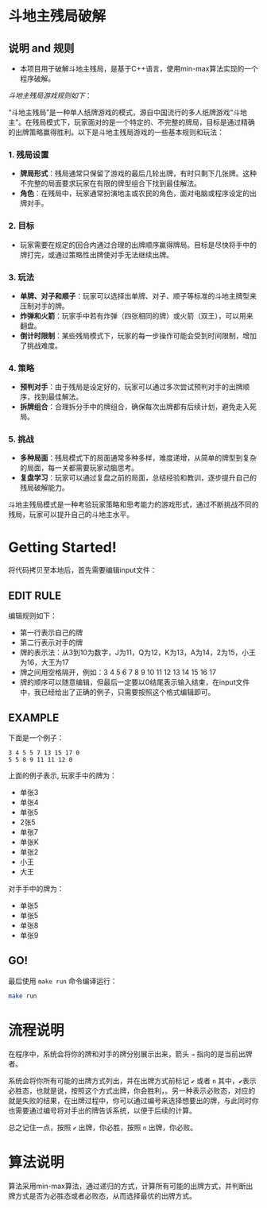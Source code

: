 # 斗地主残局破解

## 说明 and 规则 

- 本项目用于破解斗地主残局，是基于C++语言，使用min-max算法实现的一个程序破解。


*斗地主残局游戏规则如下*：

“斗地主残局”是一种单人纸牌游戏的模式，源自中国流行的多人纸牌游戏“斗地主”。在残局模式下，玩家面对的是一个特定的、不完整的牌局，目标是通过精确的出牌策略赢得胜利。以下是斗地主残局游戏的一些基本规则和玩法：

### 1. **残局设置**
   - **牌局形式**：残局通常只保留了游戏的最后几轮出牌，有时只剩下几张牌。这种不完整的局面要求玩家在有限的牌型组合下找到最佳解法。
   - **角色**：在残局中，玩家通常扮演地主或农民的角色，面对电脑或程序设定的出牌对手。

### 2. **目标**
   - 玩家需要在规定的回合内通过合理的出牌顺序赢得牌局。目标是尽快将手中的牌打完，或通过策略性出牌使对手无法继续出牌。

### 3. **玩法**
   - **单牌、对子和顺子**：玩家可以选择出单牌、对子、顺子等标准的斗地主牌型来压制对手的牌。
   - **炸弹和火箭**：玩家手中若有炸弹（四张相同的牌）或火箭（双王），可以用来翻盘。
   - **倒计时限制**：某些残局模式下，玩家的每一步操作可能会受到时间限制，增加了挑战难度。

### 4. **策略**
   - **预判对手**：由于残局是设定好的，玩家可以通过多次尝试预判对手的出牌顺序，找到最佳解法。
   - **拆牌组合**：合理拆分手中的牌组合，确保每次出牌都有后续计划，避免走入死局。

### 5. **挑战**
   - **多种局面**：残局模式下的局面通常多种多样，难度递增，从简单的牌型到复杂的局面，每一关都需要玩家动脑思考。
   - **复盘学习**：玩家可以通过复盘之前的局面，总结经验和教训，逐步提升自己的残局破解能力。

斗地主残局模式是一种考验玩家策略和思考能力的游戏形式，通过不断挑战不同的残局，玩家可以提升自己的斗地主水平。

# Getting Started!

将代码拷贝至本地后，首先需要编辑input文件：


## EDIT RULE

编辑规则如下：
-  第一行表示自己的牌
-  第二行表示对手的牌
-  牌的表示法：从3到10为数字，J为11，Q为12，K为13，A为14，2为15，小王为16，大王为17
-  牌之间用空格隔开，例如：3 4 5 6 7 8 9 10 11 12 13 14 15 16 17
-  牌的顺序可以随意编辑，但最后一定要以0结尾表示输入结束，在input文件中，我已经给出了正确的例子，只需要按照这个格式编辑即可。

## EXAMPLE

下面是一个例子：

```
3 4 5 5 7 13 15 17 0
5 5 8 9 11 11 12 0
```

上面的例子表示,
玩家手中的牌为：
- 单张3
- 单张4
- 单张5
- 2张5
- 单张7
- 单张K
- 单张2
- 小王
- 大王

对手手中的牌为：
- 单张5
- 单张5
- 单张8
- 单张9


## GO!

最后使用 `make run` 命令编译运行：

```bash
make run
```

# 流程说明

在程序中，系统会将你的牌和对手的牌分别展示出来，箭头 `→` 指向的是当前出牌者。

系统会将你所有可能的出牌方式列出，并在出牌方式前标记 `✔` 或者 `n` 其中，`✔`表示必胜态，也就是说，按照这个方式出牌，你会胜利，。另一种表示必败态，对应的就是失败的结果，在出牌过程中，你可以通过编号来选择想要出的牌，与此同时你也需要通过编号将对手出的牌告诉系统，以便于后续的计算。

总之记住一点，按照 `✔` 出牌，你必胜，按照 `n` 出牌，你必败。

# 算法说明

算法采用min-max算法，通过递归的方式，计算所有可能的出牌方式，并判断出牌方式是否为必胜态或者必败态，从而选择最优的出牌方式。
